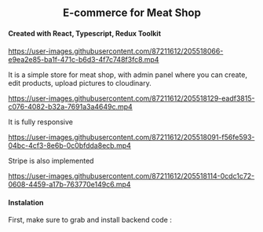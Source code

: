 ## <p align="center">E-commerce for Meat Shop</p>
 #### Created with React, Typescript, Redux Toolkit
 
https://user-images.githubusercontent.com/87211612/205518066-e9ea2e85-ba1f-471c-b6d3-4f7c748f3fc8.mp4

 It is a simple store for meat shop, with admin panel where you can create, edit products, upload pictures to cloudinary.

https://user-images.githubusercontent.com/87211612/205518129-eadf3815-c076-4082-b32a-7691a3a4649c.mp4

It is fully responsive

https://user-images.githubusercontent.com/87211612/205518091-f56fe593-04bc-4cf3-8e6b-0c0bfdda8ecb.mp4

Stripe is also implemented

https://user-images.githubusercontent.com/87211612/205518114-0cdc1c72-0608-4459-a17b-763770e149c6.mp4

#### Instalation
First, make sure to grab and install backend code :








